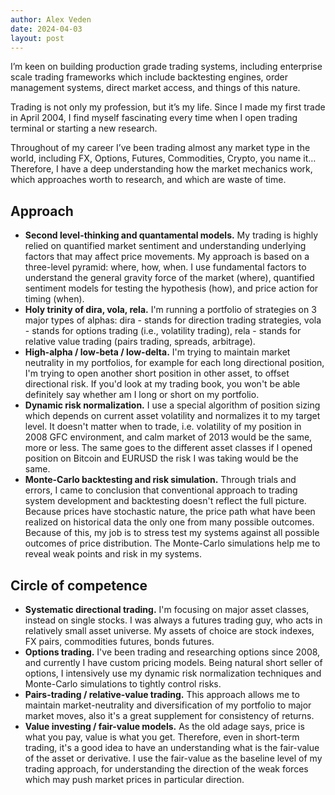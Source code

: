 ```yaml
---
author: Alex Veden
date: 2024-04-03
layout: post
---
```


I’m keen on building production grade trading systems, including enterprise scale trading frameworks which include backtesting engines, order management systems, direct market access, and things of this nature.

Trading is not only my profession, but it’s my life. Since I made my first trade in April 2004, I find myself fascinating every time when I open trading terminal or starting a new research.

Throughout of my career I’ve been trading almost any market type in the world, including FX, Options, Futures, Commodities, Crypto, you name it… Therefore, I have a deep understanding how the market mechanics work, which approaches worth to research, and which are waste of time.

## Approach
- **Second level-thinking and quantamental models.** My trading is highly relied on quantified market sentiment and understanding underlying factors that may affect price movements. My approach is based on a three-level pyramid: where, how, when. I use fundamental factors to understand the general gravity force of the market (where), quantified sentiment models for testing the hypothesis (how), and price action for timing (when).
- **Holy trinity of dira, vola, rela.** I'm running a portfolio of strategies on 3 major types of alphas: dira - stands for direction trading strategies, vola - stands for options trading (i.e., volatility trading), rela - stands for relative value trading (pairs trading, spreads, arbitrage).
- **High-alpha / low-beta / low-delta.** I'm trying to maintain market neutrality in my portfolios, for example for each long directional position, I'm trying to open another short position in other asset, to offset directional risk. If you'd look at my trading book, you won't be able definitely say whether am I long or short on my portfolio.
- **Dynamic risk normalization.** I use a special algorithm of position sizing which depends on current asset volatility and normalizes it to my target level. It doesn't matter when to trade, i.e. volatility of my position in 2008 GFC environment, and calm market of 2013 would be the same, more or less. The same goes to the different asset classes if I opened position on Bitcoin and EURUSD the risk I was taking would be the same.
- **Monte-Carlo backtesting and risk simulation.** Through trials and errors, I came to conclusion that conventional approach to trading system development and backtesting doesn't reflect the full picture. Because prices have stochastic nature, the price path what have been realized on historical data the only one from many possible outcomes. Because of this, my job is to stress test my systems against all possible outcomes of price distribution. The Monte-Carlo simulations help me to reveal weak points and risk in my systems.

## Circle of competence
- **Systematic directional trading.** I'm focusing on major asset classes, instead on single stocks. I was always a futures trading guy, who acts in relatively small asset universe. My assets of choice are stock indexes, FX pairs, commodities futures, bonds futures.
- **Options trading.** I've been trading and researching options since 2008, and currently I have custom pricing models. Being natural short seller of options, I intensively use my dynamic risk normalization techniques and Monte-Carlo simulations to tightly control risks.
- **Pairs-trading / relative-value trading.** This approach allows me to maintain market-neutrality and diversification of my portfolio to major market moves, also it's a great supplement for consistency of returns.
- **Value investing / fair-value models.** As the old adage says, price is what you pay, value is what you get. Therefore, even in short-term trading, it's a good idea to have an understanding what is the fair-value of the asset or derivative. I use the fair-value as the baseline level of my trading approach, for understanding the direction of the weak forces which may push market prices in particular direction.

